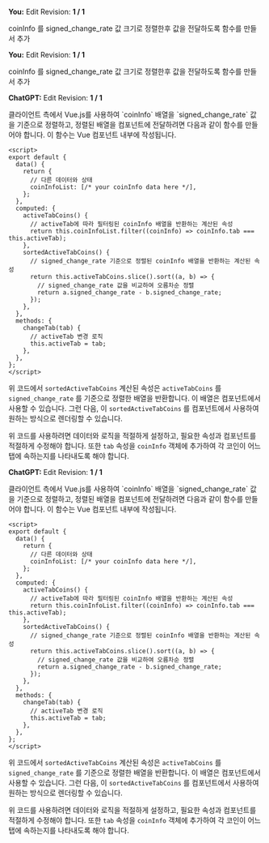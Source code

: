 **You:** Edit Revision: **1 / 1**
<div class="empty:hidden"><template>
  <div class="ml-1">




    <h1>주요지표</h1>
    
    <!-- <div>
    <iframe :src="iframeUrl" width="100%" height="500"></iframe>
  </div> -->
  
    <!-- Tab buttons -->
    <div class="tab-buttons">
      <button @click="changeTab('Hold')" :class="{ active: activeTab === 'Hold' }">Hold</button>
      <button @click="changeTab('WatchList')" :class="{ active: activeTab === 'WatchList' }">WatchList</button>
      <button @click="changeTab('RankList')" :class="{ active: activeTab === 'RankList' }">RankList</button>
    </div>

    <!-- Tab content -->
    <div class="coin-card-container-wrapper">
      <div class="coin-card-container">
        <div v-for="coinInfo in activeTabCoins" :key="coinInfo.code">
          <!-- {{ console.log(coinInfo.signed_change_rate) }} -->
          <PluginType_Tab :message="coinInfo"></PluginType_Tab>
        </div>
      </div>
    </div>
  </div>
</template>

<div v-for="coinInfo in activeTabCoins" :key="coinInfo.code">
          <!-- {{ console.log(coinInfo.signed_change_rate) }} -->
          <PluginType_Tab :message="coinInfo"></PluginType_Tab>
coinInfo 를 signed_change_rate  값 크기로 정렬한후 값을 전달하도록 함수를 만들서 추가

**You:** Edit Revision: **1 / 1**
<div class="empty:hidden"><template>
  <div class="ml-1">




    <h1>주요지표</h1>
    
    <!-- <div>
    <iframe :src="iframeUrl" width="100%" height="500"></iframe>
  </div> -->
  
    <!-- Tab buttons -->
    <div class="tab-buttons">
      <button @click="changeTab('Hold')" :class="{ active: activeTab === 'Hold' }">Hold</button>
      <button @click="changeTab('WatchList')" :class="{ active: activeTab === 'WatchList' }">WatchList</button>
      <button @click="changeTab('RankList')" :class="{ active: activeTab === 'RankList' }">RankList</button>
    </div>

    <!-- Tab content -->
    <div class="coin-card-container-wrapper">
      <div class="coin-card-container">
        <div v-for="coinInfo in activeTabCoins" :key="coinInfo.code">
          <!-- {{ console.log(coinInfo.signed_change_rate) }} -->
          <PluginType_Tab :message="coinInfo"></PluginType_Tab>
        </div>
      </div>
    </div>
  </div>
</template>

<div v-for="coinInfo in activeTabCoins" :key="coinInfo.code">
          <!-- {{ console.log(coinInfo.signed_change_rate) }} -->
          <PluginType_Tab :message="coinInfo"></PluginType_Tab>
coinInfo 를 signed_change_rate  값 크기로 정렬한후 값을 전달하도록 함수를 만들서 추가

**ChatGPT:** Edit Revision: **1 / 1**
<div class="markdown prose w-full break-words dark:prose-invert light">
클라이언트 측에서 Vue.js를 사용하여  `coinInfo`  배열을  `signed_change_rate`  값을 기준으로 정렬하고, 정렬된 배열을 컴포넌트에 전달하려면 다음과 같이 함수를 만들어야 합니다. 이 함수는 Vue 컴포넌트 내부에 작성됩니다.

``` vue
<script>
export default {
  data() {
    return {
      // 다른 데이터와 상태
      coinInfoList: [/* your coinInfo data here */],
    };
  },
  computed: {
    activeTabCoins() {
      // activeTab에 따라 필터링된 coinInfo 배열을 반환하는 계산된 속성
      return this.coinInfoList.filter((coinInfo) => coinInfo.tab === this.activeTab);
    },
    sortedActiveTabCoins() {
      // signed_change_rate 기준으로 정렬된 coinInfo 배열을 반환하는 계산된 속성
      return this.activeTabCoins.slice().sort((a, b) => {
        // signed_change_rate 값을 비교하여 오름차순 정렬
        return a.signed_change_rate - b.signed_change_rate;
      });
    },
  },
  methods: {
    changeTab(tab) {
      // activeTab 변경 로직
      this.activeTab = tab;
    },
  },
};
</script>
```

위 코드에서  `sortedActiveTabCoins`  계산된 속성은  `activeTabCoins` 를  `signed_change_rate` 를 기준으로 정렬한 배열을 반환합니다. 이 배열은 컴포넌트에서 사용할 수 있습니다. 그런 다음, 이  `sortedActiveTabCoins` 를 컴포넌트에서 사용하여 원하는 방식으로 렌더링할 수 있습니다.

위 코드를 사용하려면 데이터와 로직을 적절하게 설정하고, 필요한 속성과 컴포넌트를 적절하게 수정해야 합니다. 또한  `tab`  속성을  `coinInfo`  객체에 추가하여 각 코인이 어느 탭에 속하는지를 나타내도록 해야 합니다.

**ChatGPT:** Edit Revision: **1 / 1**
<div class="markdown prose w-full break-words dark:prose-invert light">
클라이언트 측에서 Vue.js를 사용하여  `coinInfo`  배열을  `signed_change_rate`  값을 기준으로 정렬하고, 정렬된 배열을 컴포넌트에 전달하려면 다음과 같이 함수를 만들어야 합니다. 이 함수는 Vue 컴포넌트 내부에 작성됩니다.

``` vue
<script>
export default {
  data() {
    return {
      // 다른 데이터와 상태
      coinInfoList: [/* your coinInfo data here */],
    };
  },
  computed: {
    activeTabCoins() {
      // activeTab에 따라 필터링된 coinInfo 배열을 반환하는 계산된 속성
      return this.coinInfoList.filter((coinInfo) => coinInfo.tab === this.activeTab);
    },
    sortedActiveTabCoins() {
      // signed_change_rate 기준으로 정렬된 coinInfo 배열을 반환하는 계산된 속성
      return this.activeTabCoins.slice().sort((a, b) => {
        // signed_change_rate 값을 비교하여 오름차순 정렬
        return a.signed_change_rate - b.signed_change_rate;
      });
    },
  },
  methods: {
    changeTab(tab) {
      // activeTab 변경 로직
      this.activeTab = tab;
    },
  },
};
</script>
```

위 코드에서  `sortedActiveTabCoins`  계산된 속성은  `activeTabCoins` 를  `signed_change_rate` 를 기준으로 정렬한 배열을 반환합니다. 이 배열은 컴포넌트에서 사용할 수 있습니다. 그런 다음, 이  `sortedActiveTabCoins` 를 컴포넌트에서 사용하여 원하는 방식으로 렌더링할 수 있습니다.

위 코드를 사용하려면 데이터와 로직을 적절하게 설정하고, 필요한 속성과 컴포넌트를 적절하게 수정해야 합니다. 또한  `tab`  속성을  `coinInfo`  객체에 추가하여 각 코인이 어느 탭에 속하는지를 나타내도록 해야 합니다.

